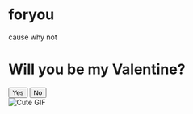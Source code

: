 # foryou
cause why not


<!DOCTYPE html>
<html lang="en">
<head>
    <meta charset="UTF-8">
    <meta name="viewport" content="width=device-width, initial-scale=1.0">
    <title>Will You Be My Valentine?</title>
    <link rel="stylesheet" href="styles.css">
</head>
<body>
    <div class="container">
        <h1>Will you be my Valentine?</h1>
        <div class="buttons">
            <button class="yes-button" onclick="handleYesClick()">Yes</button>
            <button class="no-button" onclick="handleNoClick()">No</button>
        </div>
        <div class="gif_container">
            <img src="https://media1.giphy.com/media/v1.Y2lkPTc5MGI3NjExbW5lenZyZHI5OXM2eW95b3pmMG40cWVrMDhtNjVuM3A4dGNxa2g2dSZlcD12MV9pbnRlcm5hbF9naWZfYnlfaWQmY3Q9cw/VM1fcpu2bKs1e2Kdbj/giphy.gif" alt="Cute GIF">
        </div>
    </div>
    <script src="script.js"></script>
</body>
</html>
